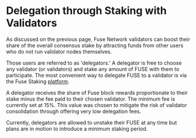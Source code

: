 # Delegation through Staking with Validators

As discussed on the previous page, Fuse Network validators can boost their share of the overall consensus stake by attracting funds from other users who do not run validator nodes themselves. 

Those users are referred to as 'delegators.' A delegator is free to choose any validator (or validators) and stake any amount of FUSE with them to participate. The most convenient way to delegate FUSE to a validator is via the Fuse Staking [platform](https://staking.fuse.io). 

A delegator receives the share of Fuse block rewards proportionate to their stake minus the fee paid to their chosen validator. The minimum fee is currently set at 15%. This value was chosen to mitigate the risk of validator consolidation through offering very low delegation fees.

Currently, delegators are allowed to unstake their FUSE at any time but plans are in motion to introduce a minimum staking period.   
